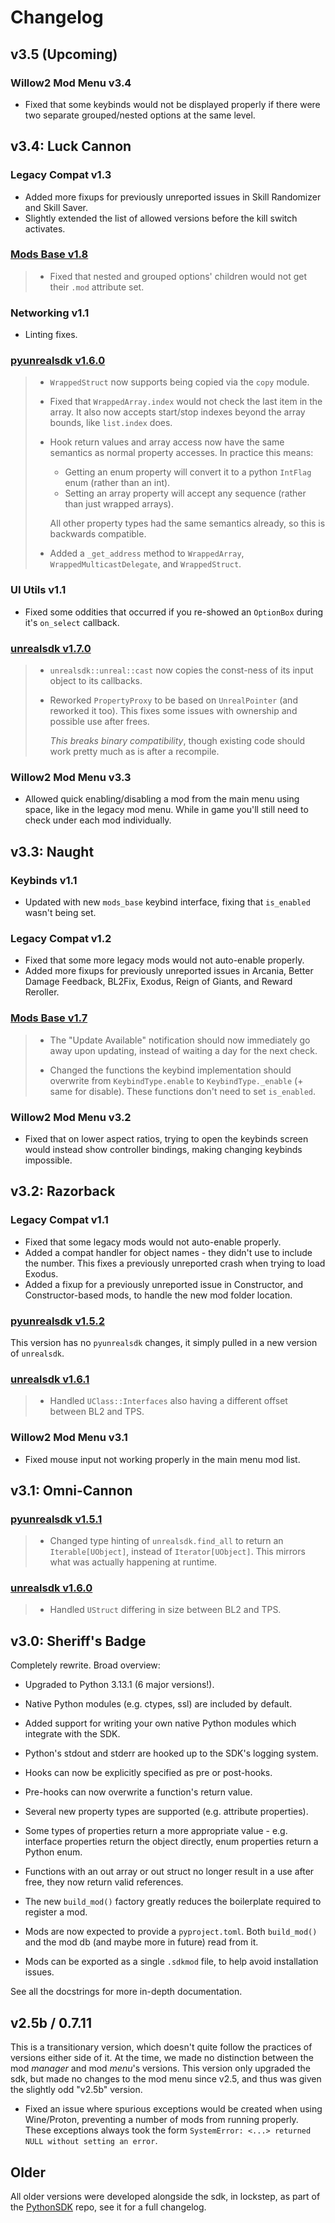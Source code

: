 # Changelog

## v3.5 (Upcoming)

### Willow2 Mod Menu v3.4
- Fixed that some keybinds would not be displayed properly if there were two separate grouped/nested
  options at the same level.

## v3.4: Luck Cannon

### Legacy Compat v1.3
- Added more fixups for previously unreported issues in Skill Randomizer and Skill Saver.
- Slightly extended the list of allowed versions before the kill switch activates.

### [Mods Base v1.8](https://github.com/bl-sdk/mods_base/blob/master/Readme.md#v18)
> - Fixed that nested and grouped options' children would not get their `.mod` attribute set.

### Networking v1.1
- Linting fixes.

### [pyunrealsdk v1.6.0](https://github.com/bl-sdk/pyunrealsdk/blob/master/changelog.md#v160)
> - `WrappedStruct` now supports being copied via the `copy` module.
>
> - Fixed that `WrappedArray.index` would not check the last item in the array. It also now accepts
>   start/stop indexes beyond the array bounds, like `list.index` does.
>
> - Hook return values and array access now have the same semantics as normal property accesses. In
>   practice this means:
>
>   - Getting an enum property will convert it to a python `IntFlag` enum (rather than an int).
>   - Setting an array property will accept any sequence (rather than just wrapped arrays).
>   
>   All other property types had the same semantics already, so this is backwards compatible.
>
> - Added a `_get_address` method to `WrappedArray`, `WrappedMulticastDelegate`, and `WrappedStruct`.

### UI Utils v1.1
- Fixed some oddities that occurred if you re-showed an `OptionBox` during it's `on_select`
  callback.

### [unrealsdk v1.7.0](https://github.com/bl-sdk/unrealsdk/blob/master/changelog.md#v170)
> - `unrealsdk::unreal::cast` now copies the const-ness of its input object to its callbacks.
> 
> - Reworked `PropertyProxy` to be based on `UnrealPointer` (and reworked it too). This fixes some
>   issues with ownership and possible use after frees.
>   
>   *This breaks binary compatibility*, though existing code should work pretty much as is after a
>   recompile.

### Willow2 Mod Menu v3.3
- Allowed quick enabling/disabling a mod from the main menu using space, like in the legacy mod
  menu. While in game you'll still need to check under each mod individually.

## v3.3: Naught

### Keybinds v1.1
- Updated with new `mods_base` keybind interface, fixing that `is_enabled` wasn't being set.

### Legacy Compat v1.2
- Fixed that some more legacy mods would not auto-enable properly.
- Added more fixups for previously unreported issues in Arcania, Better Damage Feedback, BL2Fix,
  Exodus, Reign of Giants, and Reward Reroller.

### [Mods Base v1.7](https://github.com/bl-sdk/mods_base/blob/master/Readme.md#v17)
> - The "Update Available" notification should now immediately go away upon updating, instead of
>   waiting a day for the next check.
>
> - Changed the functions the keybind implementation should overwrite from `KeybindType.enable` to
>   `KeybindType._enable` (+ same for disable). These functions don't need to set `is_enabled`.

### Willow2 Mod Menu v3.2
- Fixed that on lower aspect ratios, trying to open the keybinds screen would instead show
  controller bindings, making changing keybinds impossible.

## v3.2: Razorback

### Legacy Compat v1.1
- Fixed that some legacy mods would not auto-enable properly.
- Added a compat handler for object names - they didn't use to include the number. This fixes a
  previously unreported crash when trying to load Exodus.
- Added a fixup for a previously unreported issue in Constructor, and Constructor-based mods, to
  handle the new mod folder location.

### [pyunrealsdk v1.5.2](https://github.com/bl-sdk/pyunrealsdk/blob/master/changelog.md#v152)
This version has no `pyunrealsdk` changes, it simply pulled in a new version of `unrealsdk`.

### [unrealsdk v1.6.1](https://github.com/bl-sdk/unrealsdk/blob/master/changelog.md#v161)
> - Handled `UClass::Interfaces` also having a different offset between BL2 and TPS.

### Willow2 Mod Menu v3.1
- Fixed mouse input not working properly in the main menu mod list.

## v3.1: Omni-Cannon

### [pyunrealsdk v1.5.1](https://github.com/bl-sdk/pyunrealsdk/blob/master/changelog.md#v151)
> - Changed type hinting of `unrealsdk.find_all` to return an `Iterable[UObject]`, instead of
>   `Iterator[UObject]`. This mirrors what was actually happening at runtime.

### [unrealsdk v1.6.0](https://github.com/bl-sdk/unrealsdk/blob/master/changelog.md#v160)
> - Handled `UStruct` differing in size between BL2 and TPS.

## v3.0: Sheriff's Badge
Completely rewrite. Broad overview:

- Upgraded to Python 3.13.1 (6 major versions!).
- Native Python modules (e.g. ctypes, ssl) are included by default.
- Added support for writing your own native Python modules which integrate with the SDK.
- Python's stdout and stderr are hooked up to the SDK's logging system.

- Hooks can now be explicitly specified as pre or post-hooks.
- Pre-hooks can now overwrite a function's return value.

- Several new property types are supported (e.g. attribute properties).
- Some types of properties return a more appropriate value - e.g. interface properties return the
  object directly, enum properties return a Python enum.

- Functions with an out array or out struct no longer result in a use after free, they now return
  valid references.

- The new `build_mod()` factory greatly reduces the boilerplate required to register a mod. 
- Mods are now expected to provide a `pyproject.toml`. Both `build_mod()` and the mod db (and maybe
  more in future) read from it.
- Mods can be exported as a single `.sdkmod` file, to help avoid installation issues.

See all the docstrings for more in-depth documentation.

## v2.5b / 0.7.11
This is a transitionary version, which doesn't quite follow the practices of versions either side of
it. At the time, we made no distinction between the mod *manager* and mod *menu*'s versions. This
version only upgraded the sdk, but made no changes to the mod menu since v2.5, and thus was given
the slightly odd "v2.5b" version.

- Fixed an issue where spurious exceptions would be created when using Wine/Proton, preventing a
  number of mods from running properly. These exceptions always took the form
  `SystemError: <...> returned NULL without setting an error`.

## Older
All older versions were developed alongside the sdk, in lockstep, as part of the
[PythonSDK](https://github.com/bl-sdk/PythonSDK/releases) repo, see it for a full changelog.

